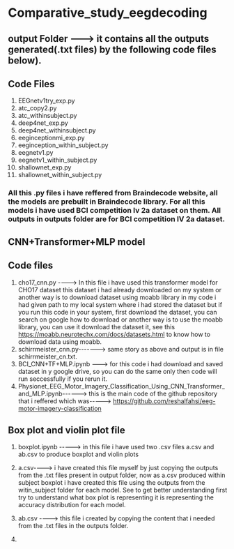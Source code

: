 # Comparative_study_eegdecoding

## output Folder ---> it contains all the outputs generated(.txt files) by the following code files below).
## Code Files
1. EEGnetv1try_exp.py
2. atc_copy2.py
3. atc_withinsubject.py
4. deep4net_exp.py
5. deep4net_withinsubject.py
6. eeginceptionmi_exp.py
7. eeginception_within_subject.py
8. eegnetv1.py
9. eegnetv1_within_subject.py
10. shallownet_exp.py
11. shallownet_within_subject.py
### All this .py files i have reffered from Braindecode website, all the models are prebuilt in Braindecode library. For all this models i have used BCI competition Iv 2a dataset on them. All outputs in outputs folder are for BCI competition IV 2a dataset.

## CNN+Transformer+MLP model
## Code files 
1. cho17_cnn.py ----> In this file i have used this transformer model for CHO17 dataset this dataset i had already downloaded on my system or another way is to download dataset using moabb library in my code i had given path to my local system where i had stored the dataset but if you run this code in your system, first download the dataset, you can search on google how to download or another way is to use the moabb library, you can use it download the dataset it, see this https://moabb.neurotechx.com/docs/datasets.html to know how to download data using moabb.
2. schirrmeister_cnn.py-------> same story as above and output is in file schirrmeister_cn.txt.
3.  BCI_CNN+TF+MLP.ipynb ---> for this code i had download and saved dataset in y google drive, so you can do the same only then code will run seccessfully if you rerun it.
4.  Physionet_EEG_Motor_Imagery_Classification_Using_CNN_Transformer_and_MLP.ipynb------> this is the main code of the github repository that i reffered which was-----> https://github.com/reshalfahsi/eeg-motor-imagery-classification


## Box plot and violin plot file 

1. boxplot.ipynb -----> in this file i have used two .csv files a.csv and ab.csv to produce boxplot and violin plots

2. a.csv----> i have created this file myself by just copying the outputs from the .txt files present in output folder, now as a.csv produced within subject boxplot i have created this file using the outputs from the witin_subject folder for each model. See to get better understanding first try to understand what box plot is representing it is representing the accuracy distribution for each model.
3. ab.csv ----> this file i created by copying the content that i needed from the .txt files in the outputs folder.
4. 





    


